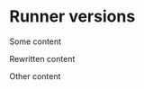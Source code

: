 # Runner versions

Some content

<!-- runner_version_table_start -->
Rewritten content
<!-- runner_version_table_end -->

Other content
